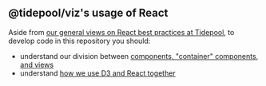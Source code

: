 ## @tidepool/viz's usage of React

Aside from [our general views on React best practices at Tidepool](http://developer.tidepool.io/docs/front-end/react/index.html 'Tidepool developer portal: React @ Tidepool'), to develop code in this repository you should:

- understand our division between [components, "container" components, and views](../DirectoryStructure.md#react-component-directories)
- understand [how we use D3 and React together]('./D3.md')
